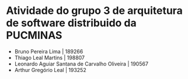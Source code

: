 <h1>Atividade do grupo 3 de arquitetura de software distribuido da PUCMINAS</h1>
<ul>
  <li>Bruno Pereira Lima  | 189266</li>
  <li>Thiago Leal Martins | 198807</li>
  <li>Leonardo Aguiar Santana de Carvalho Oliveira | 190567</li>
  <li>Arthur Gregório Leal | 193252</li>
</ul>

